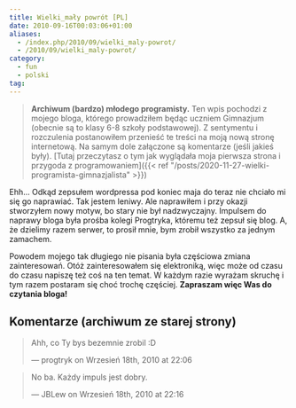 ```yaml
---
title: Wielki_mały powrót [PL]
date: 2010-09-16T00:03:06+01:00
aliases:
  - /index.php/2010/09/wielki_maly-powrot/
  - /2010/09/wielki_maly-powrot/
category:
  - fun
  - polski
tag:
---
```


> **Archiwum (bardzo) młodego programisty.** Ten wpis pochodzi z mojego bloga, którego prowadziłem będąc uczniem Gimnazjum (obecnie są to klasy 6-8 szkoły podstawowej). Z sentymentu i rozczulenia postanowiłem przenieść te treści na moją nową stronę internetową. Na samym dole załączone są komentarze (jeśli jakieś były). [Tutaj przeczytasz o tym jak wyglądała moja pierwsza strona i przygoda z programowaniem]({{< ref "/posts/2020-11-27-wielki-programista-gimnazjalista" >}})
> 

Ehh… Odkąd zepsułem wordpressa pod koniec maja do teraz nie chciało mi się go naprawiać. Tak jestem leniwy. Ale naprawiłem i przy okazji stworzyłem nowy motyw, bo stary nie był nadzwyczajny. Impulsem do naprawy bloga była prośba kolegi Progtryka, któremu też zepsuł się blog. A, że dzielimy razem serwer, to prosił mnie, bym zrobił wszystko za jednym zamachem.

Powodem mojego tak długiego nie pisania była częściowa zmiana zainteresowań. Otóż zainteresowałem się elektroniką, więc może od czasu do czasu napiszę też coś na ten temat. W każdym razie wyrażam skruchę i tym razem postaram się choć trochę częściej. **Zapraszam więc Was do czytania bloga!**


## Komentarze (archiwum ze starej strony)

> Ahh, co Ty bys bezemnie zrobil :D
> 
> — progtryk on Wrzesień 18th, 2010 at 22:06


> No ba. Każdy impuls jest dobry.
> 
> — JBLew on Wrzesień 18th, 2010 at 22:16

